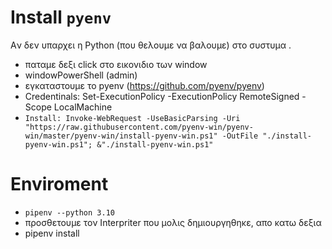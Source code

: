 

# Install `pyenv`

Aν δεν υπαρχει η Python (που θελουμε να βαλουμε) στο συστυμα .
- παταμε δεξι click στο εικονιδιο των window
- windowPowerShell (admin)
- εγκαταστουμε το pyenv (https://github.com/pyenv/pyenv)
- Credentinals: Set-ExecutionPolicy -ExecutionPolicy RemoteSigned -Scope LocalMachine
- `Install: Invoke-WebRequest -UseBasicParsing -Uri "https://raw.githubusercontent.com/pyenv-win/pyenv-win/master/pyenv-win/install-pyenv-win.ps1" -OutFile "./install-pyenv-win.ps1"; &"./install-pyenv-win.ps1"`

# Enviroment

- `pipenv --python 3.10`
- προσθετουμε τον Interpriter που μολις δημιουργηθηκε, απο κατω δεξια
- pipenv install